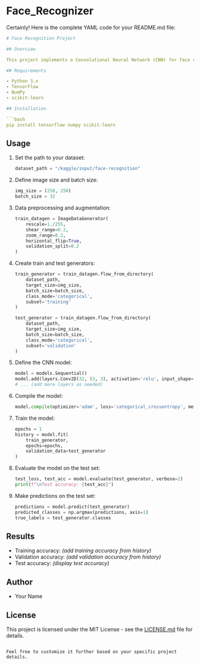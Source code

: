 # Face_Recognizer


Certainly! Here is the complete YAML code for your README.md file:

```yaml
# Face Recognition Project

## Overview

This project implements a Convolutional Neural Network (CNN) for face recognition using TensorFlow and Keras. The model is trained on a dataset located at `/kaggle/input/face-recognition`. The dataset is preprocessed and augmented using image data generators.

## Requirements

- Python 3.x
- TensorFlow
- NumPy
- scikit-learn

## Installation

```bash
pip install tensorflow numpy scikit-learn
```

## Usage

1. Set the path to your dataset:

    ```python
    dataset_path = "/kaggle/input/face-recognition"
    ```

2. Define image size and batch size:

    ```python
    img_size = (250, 250)
    batch_size = 32
    ```

3. Data preprocessing and augmentation:

    ```python
    train_datagen = ImageDataGenerator(
        rescale=1./255,
        shear_range=0.2,
        zoom_range=0.2,
        horizontal_flip=True,
        validation_split=0.2
    )
    ```

4. Create train and test generators:

    ```python
    train_generator = train_datagen.flow_from_directory(
        dataset_path,
        target_size=img_size,
        batch_size=batch_size,
        class_mode='categorical',
        subset='training'
    )

    test_generator = train_datagen.flow_from_directory(
        dataset_path,
        target_size=img_size,
        batch_size=batch_size,
        class_mode='categorical',
        subset='validation'
    )
    ```

5. Define the CNN model:

    ```python
    model = models.Sequential()
    model.add(layers.Conv2D(32, (3, 3), activation='relu', input_shape=(250, 250, 3)))
    # ... (add more layers as needed)
    ```

6. Compile the model:

    ```python
    model.compile(optimizer='adam', loss='categorical_crossentropy', metrics=['accuracy'])
    ```

7. Train the model:

    ```python
    epochs = 1
    history = model.fit(
        train_generator,
        epochs=epochs,
        validation_data=test_generator
    )
    ```

8. Evaluate the model on the test set:

    ```python
    test_loss, test_acc = model.evaluate(test_generator, verbose=2)
    print(f"\nTest accuracy: {test_acc}")
    ```

9. Make predictions on the test set:

    ```python
    predictions = model.predict(test_generator)
    predicted_classes = np.argmax(predictions, axis=1)
    true_labels = test_generator.classes
    ```

## Results

- Training accuracy: _(add training accuracy from history)_
- Validation accuracy: _(add validation accuracy from history)_
- Test accuracy: _(display test accuracy)_

## Author

- Your Name

## License

This project is licensed under the MIT License - see the [LICENSE.md](LICENSE.md) file for details.
```

Feel free to customize it further based on your specific project details.
